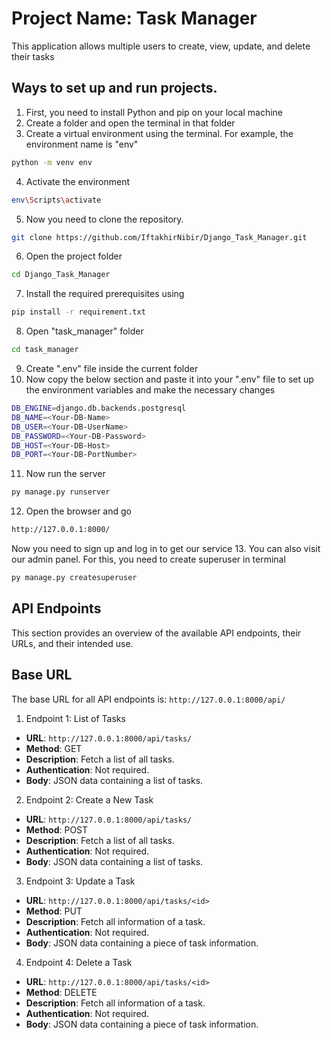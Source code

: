 # Project Name: Task Manager
This application allows multiple users to create, view, update, and delete their tasks

## Ways to set up and run projects.
1. First, you need to install Python and pip on your local machine
2. Create a folder and open the terminal in that folder
3. Create a virtual environment using the terminal. For example, the environment name is "env"
```bash
python -m venv env 
```
4. Activate the environment
```bash
env\Scripts\activate
```
5. Now you need to clone the repository.
```bash
git clone https://github.com/IftakhirNibir/Django_Task_Manager.git 
```
6. Open the project folder
```bash
cd Django_Task_Manager
```
7. Install the required prerequisites using
```bash
pip install -r requirement.txt
```
8. Open "task_manager" folder
```bash
cd task_manager
```
9. Create ".env" file inside the current folder
10. Now copy the below section and paste it into your ".env" file to set up the environment variables and make the necessary changes
```bash
DB_ENGINE=django.db.backends.postgresql
DB_NAME=<Your-DB-Name>
DB_USER=<Your-DB-UserName>
DB_PASSWORD=<Your-DB-Password>
DB_HOST=<Your-DB-Host>
DB_PORT=<Your-DB-PortNumber>
```
11. Now run the server
```bash
py manage.py runserver
```
12. Open the browser and go 
```bash
http://127.0.0.1:8000/
```
Now you need to sign up and log in to get our service
13. You can also visit our admin panel. For this, you need to create superuser in terminal
```bash
py manage.py createsuperuser
```
## API Endpoints

This section provides an overview of the available API endpoints, their URLs, and their intended use. 

## Base URL

The base URL for all API endpoints is: `http://127.0.0.1:8000/api/`

 1. Endpoint 1: List of Tasks

- **URL**: `http://127.0.0.1:8000/api/tasks/`
- **Method**: GET
- **Description**: Fetch a list of all tasks.
- **Authentication**: Not required.
- **Body**: JSON data containing a list of tasks.

2. Endpoint 2: Create a New Task

- **URL**: `http://127.0.0.1:8000/api/tasks/`
- **Method**: POST
- **Description**: Fetch a list of all tasks.
- **Authentication**: Not required.
- **Body**: JSON data containing a list of tasks.

3. Endpoint 3: Update a Task

- **URL**: `http://127.0.0.1:8000/api/tasks/<id>`
- **Method**: PUT
- **Description**: Fetch all information of a task.
- **Authentication**: Not required.
- **Body**: JSON data containing a piece of task information.

4. Endpoint 4: Delete a Task

- **URL**: `http://127.0.0.1:8000/api/tasks/<id>`
- **Method**: DELETE
- **Description**: Fetch all information of a task.
- **Authentication**: Not required.
- **Body**: JSON data containing a piece of task information.

